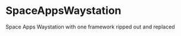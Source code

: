 SpaceAppsWaystation
===================

Space Apps Waystation with one framework ripped out and replaced
